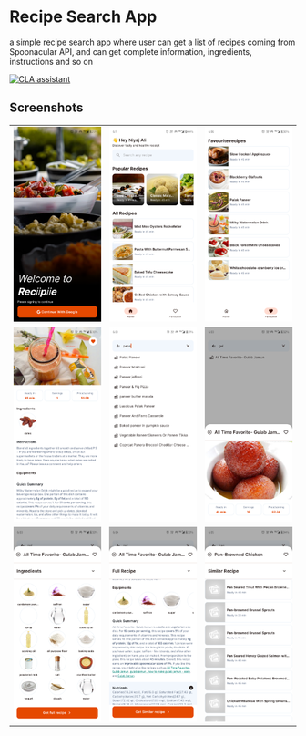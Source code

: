 # Recipe Search App

a simple recipe search app where user can get a list of recipes coming from Spoonacular API,
and can get complete information, ingredients, instructions and so on

[![CLA assistant](https://cla-assistant.io/readme/badge/niyajali/RecipeSearchApp)](https://cla-assistant.io/niyajali/RecipeSearchApp)

## Screenshots

|                                                                                                           |                                                                                                          |                                                                                                             |
|:---------------------------------------------------------------------------------------------------------:|:--------------------------------------------------------------------------------------------------------:|------------------------------------------------------------------------------------------------------------:|
|  ![App Screenshot](https://github.com/niyajali/RecipeSearchApp/blob/master/docs/assets/login_screen.png)  |  ![App Screenshot](https://github.com/niyajali/RecipeSearchApp/blob/master/docs/assets/home_screen.png)  | ![App Screenshot](https://github.com/niyajali/RecipeSearchApp/blob/master/docs/assets/favourite_recipe.png) |
| ![App Screenshot](https://github.com/niyajali/RecipeSearchApp/blob/master/docs/assets/recipe_details.png) | ![App Screenshot](https://github.com/niyajali/RecipeSearchApp/blob/master/docs/assets/search_screen.png) |        ![App Screenshot](https://github.com/niyajali/RecipeSearchApp/blob/master/docs/assets/sheet_one.png) |
|   ![App Screenshot](https://github.com/niyajali/RecipeSearchApp/blob/master/docs/assets/sheet_two.png)    |  ![App Screenshot](https://github.com/niyajali/RecipeSearchApp/blob/master/docs/assets/sheet_three.png)  |       ![App Screenshot](https://github.com/niyajali/RecipeSearchApp/blob/master/docs/assets/sheet_four.png) |
